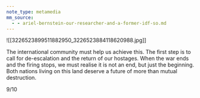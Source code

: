 ```yaml
---
note_type: metamedia
mm_source:
  - - ariel-bernstein-our-researcher-and-a-former-idf-so.md
---
```


![[3226523899511882950_3226523884118620988.jpg]]

The international community must
help us achieve this. The first step
is to call for de-escalation and the
return of our hostages. When the
war ends and the firing stops, we
must realise it is not an end, but
just the beginning. Both nations
living on this land deserve a future
of more than mutual destruction.

9/10

